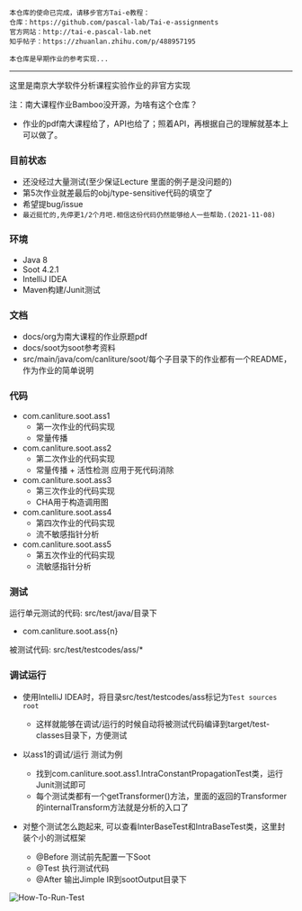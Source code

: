 ```
本仓库的使命已完成，请移步官方Tai-e教程：
仓库：https://github.com/pascal-lab/Tai-e-assignments
官方网站：http://tai-e.pascal-lab.net
知乎帖子：https://zhuanlan.zhihu.com/p/488957195

本仓库是早期作业的参考实现...
```
----------

这里是南京大学软件分析课程实验作业的非官方实现

注：南大课程作业Bamboo没开源，为啥有这个仓库？
- 作业的pdf南大课程给了，API也给了；照着API，再根据自己的理解就基本上可以做了。

### 目前状态
- 还没经过大量测试(至少保证Lecture 里面的例子是没问题的)
- 第5次作业就差最后的obj/type-sensitive代码的填空了
- 希望提bug/issue
- `最近挺忙的,先停更1/2个月吧.相信这份代码仍然能够给人一些帮助.(2021-11-08)`

### 环境
- Java 8
- Soot 4.2.1
- IntelliJ IDEA
- Maven构建/Junit测试

### 文档
- docs/org为南大课程的作业原题pdf
- docs/soot为soot参考资料
- src/main/java/com/canliture/soot/每个子目录下的作业都有一个README，作为作业的简单说明

### 代码
- com.canliture.soot.ass1
  - 第一次作业的代码实现
  - 常量传播
- com.canliture.soot.ass2
  - 第二次作业的代码实现
  - 常量传播 + 活性检测 应用于死代码消除
- com.canliture.soot.ass3
  - 第三次作业的代码实现
  - CHA用于构造调用图
- com.canliture.soot.ass4
  - 第四次作业的代码实现
  - 流不敏感指针分析
- com.canliture.soot.ass5
  - 第五次作业的代码实现
  - 流敏感指针分析
  
### 测试
运行单元测试的代码: src/test/java/目录下
- com.canliture.soot.ass{n}

被测试代码: src/test/testcodes/ass/*

### 调试运行
- 使用IntelliJ IDEA时，将目录src/test/testcodes/ass标记为`Test sources root`
  - 这样就能够在调试/运行的时候自动将被测试代码编译到target/test-classes目录下，方便测试
- 以ass1的调试/运行 测试为例
  - 找到com.canliture.soot.ass1.IntraConstantPropagationTest类，运行Junit测试即可
  - 每个测试类都有一个getTransformer()方法，里面的返回的Transformer的internalTransform方法就是分析的入口了

- 对整个测试怎么跑起来, 可以查看InterBaseTest和IntraBaseTest类，这里封装个小的测试框架
  - @Before 测试前先配置一下Soot
  - @Test 执行测试代码
  - @After 输出Jimple IR到sootOutput目录下
  
![How-To-Run-Test](./docs/images/How-To-Run.png)

